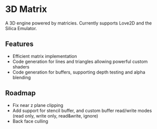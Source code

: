# 3D Matrix

A 3D engine powered by matricies. Currently supports Love2D and the Silica Emulator.

## Features
 - Efficient matrix implementation
 - Code generation for lines and triangles allowing powerful custom shaders
 - Code generation for buffers, supporting depth testing and alpha blending

## Roadmap
 - Fix near z plane clipping
 - Add support for stencil buffer, and custom buffer read/write modes (read only, write only, read&write, ignore)
 - Back face culling
